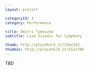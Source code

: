 ```yaml
---
layout: project

categoryId: 3
category: Performance

title: Dmitri Tymoczko
subtitle: Live Visuals for Symphony

thumb: http://placehold.it/256x353
thumb2x: http://placehold.it/512x706
---
```


TBD
